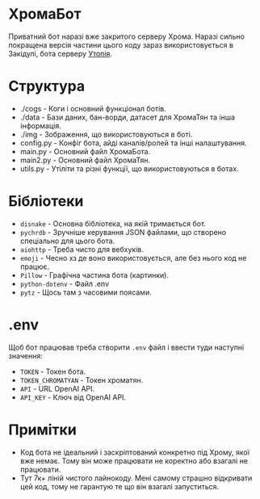 # ХромаБот
Приватний бот наразі вже закритого серверу Хрома. Наразі сильно покращена версія частини цього коду зараз використовується в Закідулі, бота серверу [Утопія](https://utopiya.xyz/discord).

# Структура
- ./cogs - Коги і основний функціонал ботів.
- ./data - Бази даних, бан-ворди, датасет для ХромаТян та інша інформація.
- ./img - Зображення, що використовуються в боті.
- config.py - Конфіг бота, айді каналів/ролей та інші налаштування.
- main.py - Основний файл ХромаБота.
- main2.py - Основний файл ХромаТян.
- utils.py - Утіліти та різні функції, що використовуються в ботах.

# Бібліотеки
- `disnake` - Основна бібліотека, на якій тримається бот.
- `pychrdb` - Зручніше керування JSON файлами, що створено спеціально для цього бота.
- `aiohttp` - Треба чисто для вебхуків.
- `emoji` - Чесно хз де воно використовується, але без нього код не працює.
- `Pillow` - Графічна частина бота (картинки).
- `python-dotenv` - Файл .env
- `pytz` - Щось там з часовими поясами.

# .env
Щоб бот працював треба створити `.env` файл і ввести туди наступні значення:
- `TOKEN` - Токен бота.
- `TOKEN_CHROMATYAN` - Токен хроматян.
- `API` - URL OpenAI API.
- `API_KEY` - Ключ від OpenAI API.

# Примітки
- Код бота не ідеальний і заскріптований конкретно під Хрому, якої вже немає. Тому він може працювати не коректно або взагалі не працювати.
- Тут 7к+ ліній чистого лайнокоду. Мені самому страшно відкривати цей код, тому не гарантую те що він взагалі запуститься.
